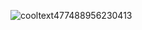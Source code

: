 ![cooltext477488956230413](https://github.com/user-attachments/assets/af9da036-ee38-4230-951e-4fee30717e9e)



